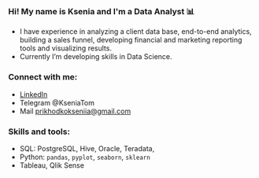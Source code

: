 ### Hi! My name is Ksenia and I'm a Data Analyst :bar_chart:
- I have experience in analyzing a client data base, end-to-end analytics, building a sales funnel, developing financial and marketing reporting tools and visualizing results. 
- Currently I’m developing skills in Data Science. 

### Connect with me:

- [LinkedIn](https://www.linkedin.com/in/kseniia-p-25146072)
- Telegram @KseniaTom
- Mail prikhodkokseniia@gmail.com

### Skills and tools:

- SQL: PostgreSQL, Hive, Oracle, Teradata,
- Python: `pandas`, `pyplot`, `seaborn`, `sklearn`
- Tableau, Qlik Sense
